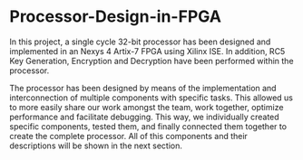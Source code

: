 # Processor-Design-in-FPGA

In this project, a single cycle 32-bit processor has been designed and implemented in an Nexys 4 Artix-7 FPGA using Xilinx ISE. In addition, RC5 Key Generation, Encryption and Decryption have been performed within the processor.

The processor has been designed by means of the implementation and interconnection of multiple components with specific tasks. This allowed us to more easily share our work amongst the team, work together, optimize performance and facilitate debugging.
This way, we individually created specific components, tested them, and finally connected them together to create the complete processor. All of this components and their descriptions will be shown in the next section.
